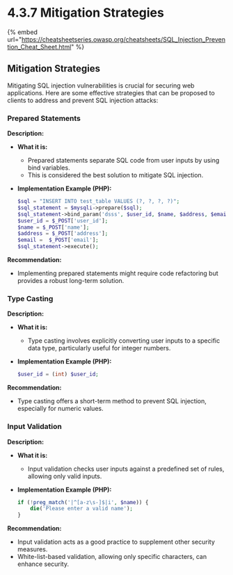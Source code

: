 # 4.3.7 Mitigation Strategies

{% embed url="https://cheatsheetseries.owasp.org/cheatsheets/SQL_Injection_Prevention_Cheat_Sheet.html" %}

## Mitigation Strategies

Mitigating SQL injection vulnerabilities is crucial for securing web applications. Here are some effective strategies that can be proposed to clients to address and prevent SQL injection attacks:

### **Prepared Statements**

**Description:**

* **What it is:**
  * Prepared statements separate SQL code from user inputs by using bind variables.
  * This is considered the best solution to mitigate SQL injection.
*   **Implementation Example (PHP):**

    ```php
    $sql = "INSERT INTO test_table VALUES (?, ?, ?, ?)";
    $sql_statement = $mysqli->prepare($sql);
    $sql_statement->bind_param('dsss', $user_id, $name, $address, $email);
    $user_id = $_POST['user_id'];
    $name = $_POST['name'];
    $address = $_POST['address'];
    $email =  $_POST['email'];
    $sql_statement->execute();
    ```

**Recommendation:**

* Implementing prepared statements might require code refactoring but provides a robust long-term solution.

### **Type Casting**

**Description:**

* **What it is:**
  * Type casting involves explicitly converting user inputs to a specific data type, particularly useful for integer numbers.
*   **Implementation Example (PHP):**

    ```php
    $user_id = (int) $user_id;
    ```

**Recommendation:**

* Type casting offers a short-term method to prevent SQL injection, especially for numeric values.

### **Input Validation**

**Description:**

* **What it is:**
  * Input validation checks user inputs against a predefined set of rules, allowing only valid inputs.
*   **Implementation Example (PHP):**

    ```php
    if (!preg_match('|^[a-z\s-]$|i', $name)) {
        die('Please enter a valid name');
    }
    ```

**Recommendation:**

* Input validation acts as a good practice to supplement other security measures.
* White-list-based validation, allowing only specific characters, can enhance security.
